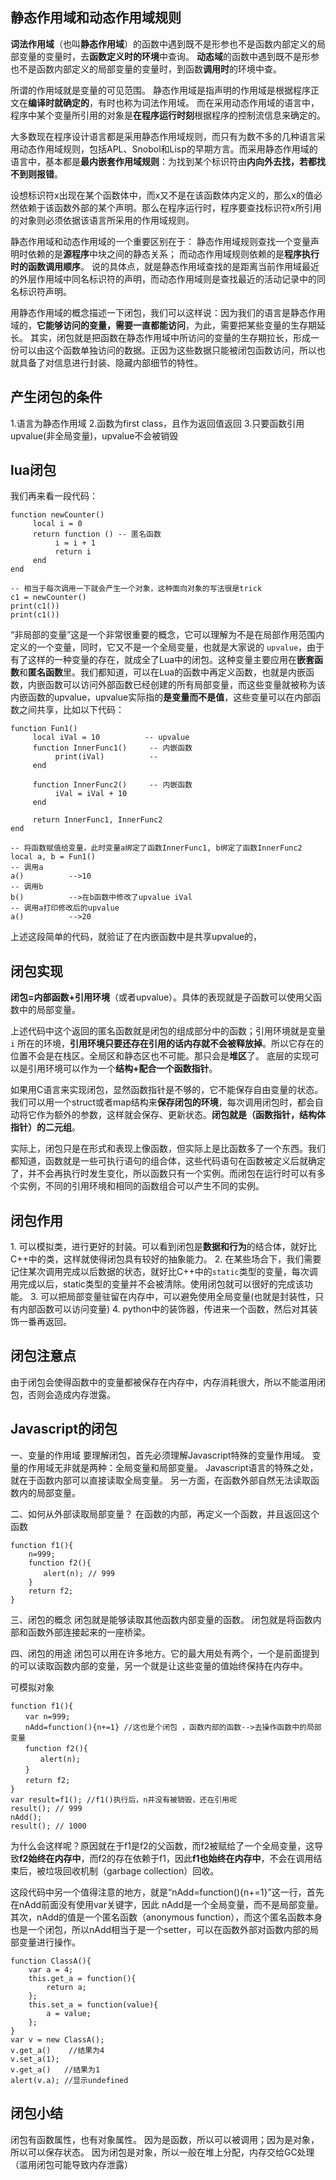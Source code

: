 ## 静态作用域和动态作用域规则
**词法作用域**（也叫**静态作用域**）的函数中遇到既不是形参也不是函数内部定义的局部变量的变量时，去**函数定义时的环境**中查询。
**动态域**的函数中遇到既不是形参也不是函数内部定义的局部变量的变量时，到函数**调用时**的环境中查。

所谓的作用域就是变量的可见范围。
静态作用域是指声明的作用域是根据程序正文在**编译时就确定的**，有时也称为词法作用域。
而在采用动态作用域的语言中，程序中某个变量所引用的对象是**在程序运行时刻**根据程序的控制流信息来确定的。


大多数现在程序设计语言都是采用静态作用域规则，而只有为数不多的几种语言采用动态作用域规则，包括APL、Snobol和Lisp的早期方言。而采用静态作用域的语言中，基本都是**最内嵌套作用域规则**：为找到某个标识符由**内向外去找，若都找不到则报错**。


设想标识符x出现在某个函数体中，而x又不是在该函数体内定义的，那么x的值必然依赖于该函数外部的某个声明。那么在程序运行时，程序要查找标识符x所引用的对象则必须依据该语言所采用的作用域规则。

静态作用域和动态作用域的一个重要区别在于：
静态作用域规则查找一个变量声明时依赖的是**源程序**中块之间的静态关系；
而动态作用域规则依赖的是**程序执行时的函数调用顺序**。
说的具体点，就是静态作用域查找的是距离当前作用域最近的外层作用域中同名标识符的声明，而动态作用域则是查找最近的活动记录中的同名标识符声明。

用静态作用域的概念描述一下闭包，我们可以这样说：因为我们的语言是静态作用域的，**它能够访问的变量，需要一直都能访问**，为此，需要把某些变量的生存期延长。
其实，闭包就是把函数在静态作用域中所访问的变量的生存期拉长，形成一份可以由这个函数单独访问的数据。正因为这些数据只能被闭包函数访问，所以也就具备了对信息进行封装、隐藏内部细节的特性。

## 产生闭包的条件
1.语言为静态作用域
2.函数为first class，且作为返回值返回
3.只要函数引用upvalue(非全局变量)，upvalue不会被销毁

## lua闭包
我们再来看一段代码：
```
function newCounter()
     local i = 0
     return function () -- 匿名函数
          i = i + 1
          return i
     end
end

-- 相当于每次调用一下就会产生一个对象，这种面向对象的写法很是trick
c1 = newCounter()
print(c1())
print(c1())
```

“非局部的变量”这是一个非常很重要的概念，它可以理解为不是在局部作用范围内定义的一个变量，同时，它又不是一个全局变量，也就是大家说的 `upvalue`，由于有了这样的一种变量的存在，就成全了Lua中的闭包。这种变量主要应用在**嵌套函数**和**匿名函数**里。我们都知道，可以在Lua的函数中再定义函数，也就是内嵌函数，内嵌函数可以访问外部函数已经创建的所有局部变量，而这些变量就被称为该内嵌函数的upvalue，upvalue实际指的**是变量而不是值**，这些变量可以在内部函数之间共享，比如以下代码：

```
function Fun1()
     local iVal = 10          -- upvalue  
     function InnerFunc1()     -- 内嵌函数
          print(iVal)          --
     end
 
     function InnerFunc2()     -- 内嵌函数
          iVal = iVal + 10
     end
 
     return InnerFunc1, InnerFunc2
end
 
-- 将函数赋值给变量，此时变量a绑定了函数InnerFunc1, b绑定了函数InnerFunc2
local a, b = Fun1()
-- 调用a
a()          -->10
-- 调用b
b()          -->在b函数中修改了upvalue iVal
-- 调用a打印修改后的upvalue
a()          -->20
```
上述这段简单的代码，就验证了在内嵌函数中是共享upvalue的，

## 闭包实现

**闭包=内部函数+引用环境**（或者upvalue）。具体的表现就是子函数可以使用父函数中的局部变量。

上述代码中这个返回的匿名函数就是闭包的组成部分中的函数；引用环境就是变量 `i` 所在的环境，**引用环境只要还存在引用的话内存就不会被释放掉**。所以它存在的位置不会是在栈区。全局区和静态区也不可能。那只会是**堆区**了。
底层的实现可以是引用环境可以作为一个**结构+配合一个函数指针**。

如果用C语言来实现闭包，显然函数指针是不够的，它不能保存自由变量的状态。
我们可以用一个struct或者map结构来**保存闭包的环境**，每次调用闭包时，都会自动将它作为额外的参数，这样就会保存、更新状态。**闭包就是（函数指针，结构体指针）的二元组**。


实际上，闭包只是在形式和表现上像函数，但实际上是比函数多了一个东西。我们都知道，函数就是一些可执行语句的组合体，这些代码语句在函数被定义后就确定了，并不会再执行时发生变化，所以函数只有一个实例。而闭包在运行时可以有多个实例，不同的引用环境和相同的函数组合可以产生不同的实例。

## 闭包作用
1. 可以模拟类，进行更好的封装。可以看到闭包是**数据和行为**的结合体，就好比C++中的类，这样就使得闭包具有较好的抽象能力。
2. 在某些场合下，我们需要记住某次调用完成以后数据的状态，就好比C++中的`static`类型的变量，每次调用完成以后，static类型的变量并不会被清除。使用闭包就可以很好的完成该功能。
3. 可以把局部变量驻留在内存中，可以避免使用全局变量(也就是封装性，只有内部函数可以访问变量)
4. python中的装饰器，传进来一个函数，然后对其装饰一番再返回。


## 闭包注意点
由于闭包会使得函数中的变量都被保存在内存中，内存消耗很大，所以不能滥用闭包，否则会造成内存泄露。


## Javascript的闭包
一、变量的作用域
要理解闭包，首先必须理解Javascript特殊的变量作用域。
变量的作用域无非就是两种：全局变量和局部变量。
Javascript语言的特殊之处，就在于函数内部可以直接读取全局变量。
另一方面，在函数外部自然无法读取函数内的局部变量。


二、如何从外部读取局部变量？
在函数的内部，再定义一个函数，并且返回这个函数
```
function f1(){
    n=999;
    function f2(){
    　　alert(n); // 999
    }
    return f2;
}
```

三、闭包的概念
闭包就是能够读取其他函数内部变量的函数。
闭包就是将函数内部和函数外部连接起来的一座桥梁。


四、闭包的用途
闭包可以用在许多地方。它的最大用处有两个，一个是前面提到的可以读取函数内部的变量，另一个就是让这些变量的值始终保持在内存中。


可模拟对象
```
function f1(){
　　var n=999;
　　nAdd=function(){n+=1} //这也是个闭包 ，函数内部的函数-->去操作函数中的局部变量
　　function f2(){
　　　　alert(n);
　　}
　　return f2;
}
var result=f1(); //f1()执行后，n并没有被销毁，还在引用呢
result(); // 999
nAdd();
result(); // 1000
```
为什么会这样呢？原因就在于f1是f2的父函数，而f2被赋给了一个全局变量，这导致**f2始终在内存中**，而f2的存在依赖于f1，因此**f1也始终在内存中**，不会在调用结束后，被垃圾回收机制（garbage collection）回收。


这段代码中另一个值得注意的地方，就是“nAdd=function(){n+=1}”这一行，首先在nAdd前面没有使用var关键字，因此 nAdd是一个全局变量，而不是局部变量。其次，nAdd的值是一个匿名函数（anonymous function），而这个匿名函数本身也是一个闭包，所以nAdd相当于是一个setter，可以在函数外部对函数内部的局部变量进行操作。
```
function ClassA(){
    var a = 4;
    this.get_a = function(){
        return a;
    };
    this.set_a = function(value){
        a = value;
    };
}
var v = new ClassA();
v.get_a()    //结果为4
v.set_a(1);
v.get_a()   //结果为1
alert(v.a); //显示undefined
```


## 闭包小结
闭包有函数属性，也有对象属性。
因为是函数，所以可以被调用；因为是对象，所以可以保存状态。 因为闭包是对象，所以一般在堆上分配，内存交给GC处理（滥用闭包可能导致内存泄露）




